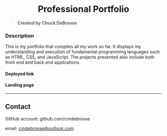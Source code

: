   <h1 align="center">Professional Portfolio</h1>

  > **Created by Chuck DeBrosse**

  ### Description
  This is my portfolio that compiles all my work so far. It displays my understanding and execution of fundamental programming languages such as HTML, CSS, and JavaScript. The projects presented also include both front end and back end applications.

#### Deployed link
  
#### Landing page  


  ---

  ## Contact

  GitHub account: github.com/cmdebrosse

  email: cmdebrosse@outlook.com
